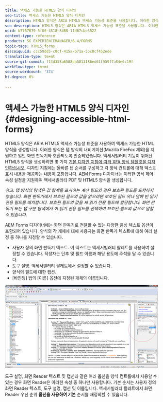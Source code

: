 ```yaml
---
title: 액세스 가능한 HTML5 양식 디자인
seo-title: 액세스 가능한 HTML5 양식 디자인
description: HTML5 양식은 ARIA HTML5 액세스 가능성 표준을 사용합니다. 이러한 양식은 탭 방식의 탐색을 지원하고 일반 화면 판독기와 호환되도록 인증되었습니다.
seo-description: HTML5 양식은 ARIA HTML5 액세스 가능성 표준을 사용합니다. 이러한 양식은 탭 방식의 탐색을 지원하고 일반 화면 판독기와 호환되도록 인증되었습니다.
uuid: b7757079-5f06-4818-8488-11d67cbe3522
content-type: reference
products: SG_EXPERIENCEMANAGER/6.4/FORMS
topic-tags: hTML5_forms
discoiquuid: ccc59dd5-c0cf-415a-b71a-5bc0cf452ede
translation-type: tm+mt
source-git-commit: f13d358a6508da5813186ed61f959f7a84e6c19f
workflow-type: tm+mt
source-wordcount: '374'
ht-degree: 0%

---
```



# 액세스 가능한 HTML5 양식 디자인 {#designing-accessible-html-forms}

HTML5 양식은 ARIA HTML5 액세스 가능성 표준을 사용하여 액세스 가능한 HTML 양식을 생성합니다. 이러한 양식은 탭 방식의 내비게이션(Mozilla FireFox 제외)을 지원하고 일반 화면 판독기와 호환되도록 인증되었습니다. 액세서빌러티 기능이 뛰어난 HTML5 양식을 생성하려면 몇 가지 [기본 디자인 지침에 따라 XFA 양식 템플릿을 디자인하십시오](/help/forms/using/best-practices-for-html5-forms.md). 디자인 지침에는 올바른 탭 순서를 구성하고 각 양식 컨트롤에 대해 텍스트 표시 내용을 제공하는 내용이 포함됩니다. AEM Forms 디자이너는 이러한 양식 제어 속성 설정을 지원하여 액세서빌러티 PDF 및 HTML5 양식을 생성합니다.

*참고: 탭 방식의 탐색은 값 합계를 표시하는 계산 필드와 같은 보호된 필드를 포함하지 않습니다. 화면 판독기에서 보호된 필드의 값을 읽으려면 보호된 필드 위나 옆에 빈 읽기 전용 필드를 배치합니다. 보호된 필드의 값을 새 읽기 전용 필드에 할당합니다. 화면 판독기 또는 탭 구분 탐색에서 이 읽기 전용 필드를 선택하여 보호된 필드의 값으로 말할 수 있습니다.*

AEM Forms 디자이너에는 화면 판독기로 전달할 수 있는 다양한 음성 텍스트 옵션이 포함되어 있습니다. 양식의 각 개체에 대해 사용자는 화면 판독기 텍스트에 대해 여러 설정 중 하나를 지정할 수 있습니다.

* 사용자 정의 화면 판독기 텍스트. 이 텍스트는 액세서빌러티 팔레트를 사용하여 설정할 수 있습니다. 작성자는 단추 및 필드 이름과 해당 용도에 주석을 달 수 있습니다.
* 도구 설명. 액세서빌러티 팔레트에서 설정할 수 있습니다.
* 양식의 필드에 대한 캡션.
* [바인딩] 탭의 [이름] 옵션에 지정된 개체의 이름입니다.

![접근성](assets/accessibility.png)

도구 설명, 화면 Reader 텍스트 및 캡션과 같은 여러 옵션을 양식 컨트롤에서 사용할 수 있는 경우 화면 Reader은 이러한 속성 중 하나만 사용합니다. 기본 순서는 사용자 정의 화면 Reader 텍스트, 도구 설명, 캡션 및 이름입니다. 액세서빌러티 팔레트에서 화면 Reader 우선 순위 **옵션을 사용하여 기본** 순서를 재정의할 수 있습니다.
